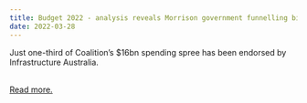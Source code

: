 ```yaml
---
title: Budget 2022 - analysis reveals Morrison government funnelling billions into must-win marginal seats
date: 2022-03-28
---
```

<p>Just one-third of Coalition’s $16bn spending spree has been endorsed by Infrastructure Australia.</p><br>
<a href='https://www.theguardian.com/australia-news/2022/mar/29/analysis-reveals-morrison-government-funnelling-billions-into-must-win-marginal-seats'>Read more.</a>